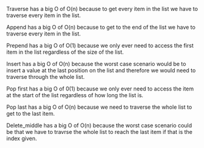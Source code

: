 Traverse has a big O of O(n) because to get every item in the list we have to traverse every item in the list.

Append has a big O of O(n) because to get to the end of the list we have to traverse every item in the list.

Prepend has a big O of O(1) because we only ever need to access the first item in the list regardless of the size of the list.

Insert has a big O of O(n) because the worst case scenario would be to insert a value at the last position on the list and therefore we would need to traverse through the whole list.

Pop first has a big O of 0(1) because we only ever need to access the item at the start of the list regardless of how long the list is.

Pop last has a big O of O(n) because we need to traverse the whole list to get to the last item.

Delete_middle has a big O of O(n) because the worst case scenario could be that we have to travrse the whole list to reach the last item if that is the index given.